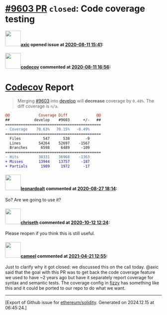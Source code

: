 # [\#9603 PR](https://github.com/ethereum/solidity/pull/9603) `closed`: Code coverage testing

#### <img src="https://avatars.githubusercontent.com/u/20340?v=4" width="50">[axic](https://github.com/axic) opened issue at [2020-08-11 15:41](https://github.com/ethereum/solidity/pull/9603):



#### <img src="https://avatars.githubusercontent.com/in/254?v=4" width="50">[codecov](https://github.com/apps/codecov) commented at [2020-08-11 16:56](https://github.com/ethereum/solidity/pull/9603#issuecomment-672090000):

# [Codecov](https://codecov.io/gh/ethereum/solidity/pull/9603?src=pr&el=h1) Report
> Merging [#9603](https://codecov.io/gh/ethereum/solidity/pull/9603?src=pr&el=desc) into [develop](https://codecov.io/gh/ethereum/solidity/commit/3817515015cc425372667140710acb7f0c752e96?el=desc) will **decrease** coverage by `0.48%`.
> The diff coverage is `n/a`.

```diff
@@             Coverage Diff             @@
##           develop    #9603      +/-   ##
===========================================
- Coverage    70.63%   70.15%   -0.49%     
===========================================
  Files          547      538       -9     
  Lines        54264    52697    -1567     
  Branches      6598     6489     -109     
===========================================
- Hits         38331    36968    -1363     
+ Misses       13944    13757     -187     
+ Partials      1989     1972      -17     
```

#### <img src="https://avatars.githubusercontent.com/u/504195?u=ce2facd14af9fd474ebff49f0d44891f56f7500f&v=4" width="50">[leonardoalt](https://github.com/leonardoalt) commented at [2020-08-27 18:14](https://github.com/ethereum/solidity/pull/9603#issuecomment-682110702):

So? Are we going to use it?

#### <img src="https://avatars.githubusercontent.com/u/9073706?v=4" width="50">[chriseth](https://github.com/chriseth) commented at [2020-10-12 12:24](https://github.com/ethereum/solidity/pull/9603#issuecomment-707088155):

Please reopen if you think this is still useful.

#### <img src="https://avatars.githubusercontent.com/u/137030?v=4" width="50">[cameel](https://github.com/cameel) commented at [2021-04-21 12:55](https://github.com/ethereum/solidity/pull/9603#issuecomment-824036987):

Just to clarify why it got closed: we discussed this on the call today. @axic said that the goal with this PR was to get back the code coverage feature we used to have ~2 years ago but have it separately report coverage for syntax and semantic tests. The coverage config in [fizzy](https://github.com/wasmx/fizzy) has something like this and it could be ported to our repo to do what we want.


-------------------------------------------------------------------------------



[Export of Github issue for [ethereum/solidity](https://github.com/ethereum/solidity). Generated on 2024.12.15 at 06:45:24.]
